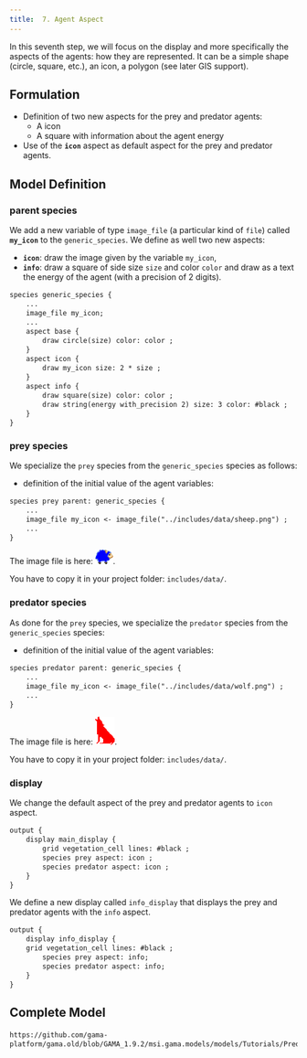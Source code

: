 ```yaml
---
title:  7. Agent Aspect
---
```


In this seventh step, we will focus on the display and more specifically the aspects of the agents: how they are represented. It can be a simple shape (circle, square, etc.), an icon, a polygon (see later GIS support).


## Formulation

* Definition of two new aspects for the prey and predator agents:
  * A icon
  * A square with information about the agent energy
* Use of the **`icon`** aspect as default aspect for the prey and predator agents.


## Model Definition

### parent species

We add a new variable of type `image_file` (a particular kind of `file`) called **`my_icon`** to the `generic_species`.
We define as well two new aspects:

* **`icon`**: draw the image given by the variable `my_icon`,
* **`info`**: draw a square of side size `size` and color `color` and draw as a text the energy of the agent (with a precision of 2 digits).

```
species generic_species {
    ...
    image_file my_icon;
    ...
    aspect base {
        draw circle(size) color: color ;
    }
    aspect icon {
        draw my_icon size: 2 * size ;
    }
    aspect info {
        draw square(size) color: color ;
        draw string(energy with_precision 2) size: 3 color: #black ;
    }
}
```

### prey species
We specialize the `prey` species from the `generic_species` species as follows:

* definition of the initial value of the agent variables:
```
species prey parent: generic_species {
    ...  
    image_file my_icon <- image_file("../includes/data/sheep.png") ;
    ...
}
```

The image file is here: [![Icon for the prey agents.](/resources/images/tutorials/predator_prey_sheep.png)](/resources/images/tutorials/predator_prey_sheep.png).

You have to copy it in your project folder: `includes/data/`.

### predator species
As done for the `prey` species, we specialize the `predator` species from the `generic_species` species:

* definition of the initial value of the agent variables:

```
species predator parent: generic_species {
    ...
    image_file my_icon <- image_file("../includes/data/wolf.png") ;
    ...
}
```

The image file is here: [![Icon for the predator species.](/resources/images/tutorials/predator_prey_wolf.png)](/resources/images/tutorials/predator_prey_wolf.png).

You have to copy it in your project folder: `includes/data/`.

### display
We change the default aspect of the prey and predator agents to `icon` aspect.
```
output {
    display main_display {
        grid vegetation_cell lines: #black ;
        species prey aspect: icon ;
        species predator aspect: icon ;
    }
}
```

We define a new display called `info_display` that displays the prey and predator agents with the `info` aspect.
```
output {
    display info_display {
	grid vegetation_cell lines: #black ;
        species prey aspect: info;
        species predator aspect: info;
    }
}
```




## Complete Model

```gaml reference
https://github.com/gama-platform/gama.old/blob/GAMA_1.9.2/msi.gama.models/models/Tutorials/Predator%20Prey/models/Model%2007.gaml
```